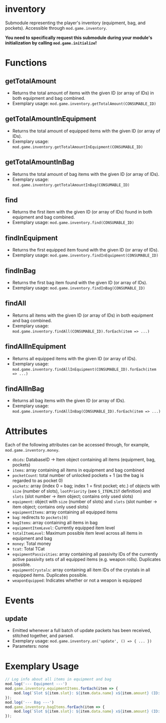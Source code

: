 # inventory
Submodule representing the player's inventory (equipment, bag, and pockets). Accessible through `mod.game.inventory`.

**You need to specifically request this submodule during your module's initialization by calling `mod.game.initialize`!**

# Functions
## getTotalAmount
- Returns the total amount of items with the given ID (or array of IDs) in both equipment and bag combined.
- Exemplary usage: `mod.game.inventory.getTotalAmount(CONSUMABLE_ID)`

## getTotalAmountInEquipment
- Returns the total amount of equipped items with the given ID (or array of IDs).
- Exemplary usage: `mod.game.inventory.getTotalAmountInEquipment(CONSUMABLE_ID)`

## getTotalAmountInBag
- Returns the total amount of bag items with the given ID (or array of IDs).
- Exemplary usage: `mod.game.inventory.getTotalAmountInBag(CONSUMABLE_ID)`

## find
- Returns the first item with the given ID (or array of IDs) found in both equipment and bag combined.
- Exemplary usage: `mod.game.inventory.find(CONSUMABLE_ID)`

## findInEquipment
- Returns the first equipped item found with the given ID (or array of IDs).
- Exemplary usage: `mod.game.inventory.findInEquipment(CONSUMABLE_ID)`

## findInBag
- Returns the first bag item found with the given ID (or array of IDs).
- Exemplary usage: `mod.game.inventory.findInBag(CONSUMABLE_ID)`

## findAll
- Returns all items with the given ID (or array of IDs) in both equipment and bag combined.
- Exemplary usage: `mod.game.inventory.findAll(CONSUMABLE_ID).forEach(item => ...)`

## findAllInEquipment
- Returns all equipped items with the given ID (or array of IDs).
- Exemplary usage: `mod.game.inventory.findAllInEquipment(CONSUMABLE_ID).forEach(item => ...)`

## findAllInBag
- Returns all bag items with the given ID (or array of IDs).
- Exemplary usage: `mod.game.inventory.findAllInBag(CONSUMABLE_ID).forEach(item => ...)`

# Attributes
Each of the following attributes can be accessed through, for example, `mod.game.inventory.money`.
- `dbids`: DatabaseID -> Item object containing all items (equipment, bag, pockets)
- `items`: array containing all items in equipment and bag combined
- `pocketCount`: total number of unlocked pockets + 1 (as the bag is regarded to as pocket 0)
- `pockets`: array (index 0 = bag; index 1 = first pocket; etc.) of objects with `size` (number of slots), `lootPriority` (see `S_ITEMLIST` definition) and `slots` (slot number -> item object; contains only used slots)
- `equipment`: object with `size` (number of slots) and `slots` (slot number -> item object; contains only used slots)
- `equipmentItems`: array containing all equipped items
- `bag`: redirects to `pockets[0]`
- `bagItems`: array containing all items in bag
- `equipmentItemLevel`: Currently equipped item level
- `totalItemLevel`: Maximum possible item level across all items in equipment and bag
- `money`: Total money
- `tcat`: Total TCat
- `equipmentPassivities`: array containing all passivity IDs of the currently active passivity sets of all equipped items (e.g. weapon rolls). Duplicates possible.
- `equipmentCrystals`: array containing all item IDs of the crystals in all equipped items. Duplicates possible.
- `weaponEquipped`: Indicates whether or not a weapon is equipped

# Events
## update
- Emitted whenever a full batch of update packets has been received, stitched together, and parsed.
- Exemplary usage: `mod.game.inventory.on('update', () => { ... })`
- Parameters: none

# Exemplary Usage
```js
// Log info about all items in equipment and bag
mod.log('--- Equipment ---')
mod.game.inventory.equipmentItems.forEach(item => {
    mod.log(`Slot ${item.slot}: ${item.data.name} x${item.amount} (ID: ${item.id})`);
});
mod.log('--- Bag ---')
mod.game.inventory.bagItems.forEach(item => {
    mod.log(`Slot ${item.slot}: ${item.data.name} x${item.amount} (ID: ${item.id})`);
});
```
